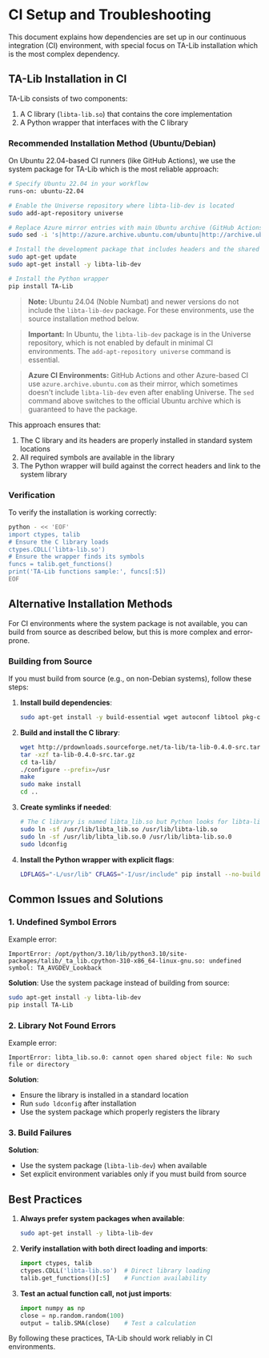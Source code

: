 # CI Setup and Troubleshooting

This document explains how dependencies are set up in our continuous integration (CI) environment, with special focus on TA-Lib installation which is the most complex dependency.

## TA-Lib Installation in CI

TA-Lib consists of two components:
1. A C library (`libta-lib.so`) that contains the core implementation
2. A Python wrapper that interfaces with the C library

### Recommended Installation Method (Ubuntu/Debian)

On Ubuntu 22.04-based CI runners (like GitHub Actions), we use the system package for TA-Lib which is the most reliable approach:

```bash
# Specify Ubuntu 22.04 in your workflow
runs-on: ubuntu-22.04

# Enable the Universe repository where libta-lib-dev is located
sudo add-apt-repository universe

# Replace Azure mirror entries with main Ubuntu archive (GitHub Actions/Azure CI fix)
sudo sed -i 's|http://azure.archive.ubuntu.com/ubuntu|http://archive.ubuntu.com/ubuntu|g' /etc/apt/sources.list

# Install the development package that includes headers and the shared library
sudo apt-get update
sudo apt-get install -y libta-lib-dev

# Install the Python wrapper
pip install TA-Lib
```

> **Note:** Ubuntu 24.04 (Noble Numbat) and newer versions do not include the `libta-lib-dev` package. For these environments, use the source installation method below.

> **Important:** In Ubuntu, the `libta-lib-dev` package is in the Universe repository, which is not enabled by default in minimal CI environments. The `add-apt-repository universe` command is essential.

> **Azure CI Environments:** GitHub Actions and other Azure-based CI use `azure.archive.ubuntu.com` as their mirror, which sometimes doesn't include `libta-lib-dev` even after enabling Universe. The `sed` command above switches to the official Ubuntu archive which is guaranteed to have the package.

This approach ensures that:
1. The C library and its headers are properly installed in standard system locations
2. All required symbols are available in the library
3. The Python wrapper will build against the correct headers and link to the system library

### Verification

To verify the installation is working correctly:

```bash
python - << 'EOF'
import ctypes, talib
# Ensure the C library loads
ctypes.CDLL('libta-lib.so')
# Ensure the wrapper finds its symbols
funcs = talib.get_functions()
print('TA-Lib functions sample:', funcs[:5])
EOF
```

## Alternative Installation Methods

For CI environments where the system package is not available, you can build from source as described below, but this is more complex and error-prone.

### Building from Source

If you must build from source (e.g., on non-Debian systems), follow these steps:

1. **Install build dependencies**:
   ```bash
   sudo apt-get install -y build-essential wget autoconf libtool pkg-config
   ```

2. **Build and install the C library**:
   ```bash
   wget http://prdownloads.sourceforge.net/ta-lib/ta-lib-0.4.0-src.tar.gz
   tar -xzf ta-lib-0.4.0-src.tar.gz
   cd ta-lib/
   ./configure --prefix=/usr
   make
   sudo make install
   cd ..
   ```

3. **Create symlinks if needed**:
   ```bash
   # The C library is named libta_lib.so but Python looks for libta-lib.so
   sudo ln -sf /usr/lib/libta_lib.so /usr/lib/libta-lib.so
   sudo ln -sf /usr/lib/libta_lib.so.0 /usr/lib/libta-lib.so.0
   sudo ldconfig
   ```

4. **Install the Python wrapper with explicit flags**:
   ```bash
   LDFLAGS="-L/usr/lib" CFLAGS="-I/usr/include" pip install --no-build-isolation TA-Lib
   ```

## Common Issues and Solutions

### 1. Undefined Symbol Errors

Example error:
```
ImportError: /opt/python/3.10/lib/python3.10/site-packages/talib/_ta_lib.cpython-310-x86_64-linux-gnu.so: undefined symbol: TA_AVGDEV_Lookback
```

**Solution**: Use the system package instead of building from source:
```bash
sudo apt-get install -y libta-lib-dev
pip install TA-Lib
```

### 2. Library Not Found Errors

Example error:
```
ImportError: libta_lib.so.0: cannot open shared object file: No such file or directory
```

**Solution**: 
- Ensure the library is installed in a standard location
- Run `sudo ldconfig` after installation
- Use the system package which properly registers the library

### 3. Build Failures

**Solution**:
- Use the system package (`libta-lib-dev`) when available
- Set explicit environment variables only if you must build from source

## Best Practices

1. **Always prefer system packages when available**:
   ```bash
   sudo apt-get install -y libta-lib-dev
   ```

2. **Verify installation with both direct loading and imports**:
   ```python
   import ctypes, talib
   ctypes.CDLL('libta-lib.so')  # Direct library loading
   talib.get_functions()[:5]    # Function availability
   ```

3. **Test an actual function call, not just imports**:
   ```python
   import numpy as np
   close = np.random.random(100)
   output = talib.SMA(close)    # Test a calculation
   ```

By following these practices, TA-Lib should work reliably in CI environments. 